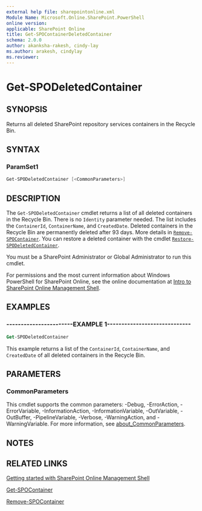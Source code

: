 ```yaml
---
external help file: sharepointonline.xml
Module Name: Microsoft.Online.SharePoint.PowerShell
online version: 
applicable: SharePoint Online
title: Get-SPOContainerDeletedContainer
schema: 2.0.0
author: akanksha-rakesh, cindy-lay
ms.author: arakesh, cindylay
ms.reviewer:
---
```



# Get-SPODeletedContainer


## SYNOPSIS

Returns all deleted SharePoint repository services containers in the Recycle Bin.

## SYNTAX



### ParamSet1

```powershell
Get-SPODeletedContainer [<CommonParameters>]
```



## DESCRIPTION

The `Get-SPODeletedContainer` cmdlet returns a list of all deleted containers in the Recycle Bin. There is no `Identity` parameter needed. The list includes the `ContainerId`, `ContainerName`, and `CreatedDate`. Deleted containers in the Recycle Bin are permanently deleted after 93 days. More details in [`Remove-SPOContainer`](./Remove-SPOContainer.md). You can restore a deleted container with the cmdlet [`Restore-SPODeletedContainer`](./Restore-SPODeletedContainer.md).

You must be a SharePoint Administrator or Global Administrator to run this cmdlet.

For permissions and the most current information about Windows PowerShell for SharePoint Online, see the online documentation at [Intro to SharePoint Online Management Shell](https://learn.microsoft.com/powershell/sharepoint/sharepoint-online/introduction-sharepoint-online-management-shell?view=sharepoint-ps).




## EXAMPLES

### -----------------------EXAMPLE 1-----------------------------

```ps
Get-SPODeletedContainer
```

This example returns a list of the `ContainerId`, `ContainerName`, and `CreatedDate` of all deleted containers in the Recycle Bin. 


## PARAMETERS



### CommonParameters

This cmdlet supports the common parameters: -Debug, -ErrorAction, -ErrorVariable, -InformationAction, -InformationVariable, -OutVariable, -OutBuffer, -PipelineVariable, -Verbose, -WarningAction, and -WarningVariable. For more information, see [about_CommonParameters](https://go.microsoft.com/fwlink/?LinkID=113216).



## NOTES

## RELATED LINKS

[Getting started with SharePoint Online Management Shell](https://learn.microsoft.com/powershell/sharepoint/sharepoint-online/connect-sharepoint-online?view=sharepoint-ps)


[Get-SPOContainer](Get-SPOContainer.md)

[Remove-SPOContainer](Remove-SPOContainer.md)

